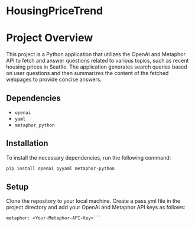 # HousingPriceTrend

# Project Overview

This project is a Python application that utilizes the OpenAI and Metaphor API to fetch and answer questions related to various topics, such as recent housing prices in Seattle.
The application generates search queries based on user questions and then summarizes the content of the fetched webpages to provide concise answers.

## Dependencies

- `openai`
- `yaml`
- `metaphor_python`

## Installation

To install the necessary dependencies, run the following command:

```sh
pip install openai pyyaml metaphor-python
```

## Setup
Clone the repository to your local machine.
Create a pass.yml file in the project directory and add your OpenAI and Metaphor API keys as follows:

```openAi: <Your-OpenAI-API-Key>
metaphor: <Your-Metaphor-API-Key>```
